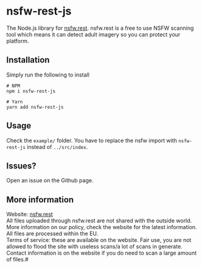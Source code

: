 # nsfw-rest-js
The Node.js library for [nsfw.rest](https://nsfw.rest). nsfw.rest is a free to use NSFW scanning tool which means it can detect adult imagery so you can protect your platform.

## Installation
Simply run the following to install
```cli
# NPM
npm i nsfw-rest-js

# Yarn
yarn add nsfw-rest-js
```
## Usage
Check the `example/` folder. You have to replace the nsfw import with `nsfw-rest-js` instead of `../src/index`.

## Issues?
Open an issue on the Github page.

## More information
Website: [nsfw.rest](https://nsfw.rest)
<br>All files uploaded through nsfw.rest are not shared with the outside world. More information on our policy, check the website for the latest information. All files are processed within the EU.
<br>Terms of service: these are available on the website. Fair use, you are not allowed to flood the site with useless scans/a lot of scans in generate. Contact information is on the website if you do need to scan a large amount of files.#